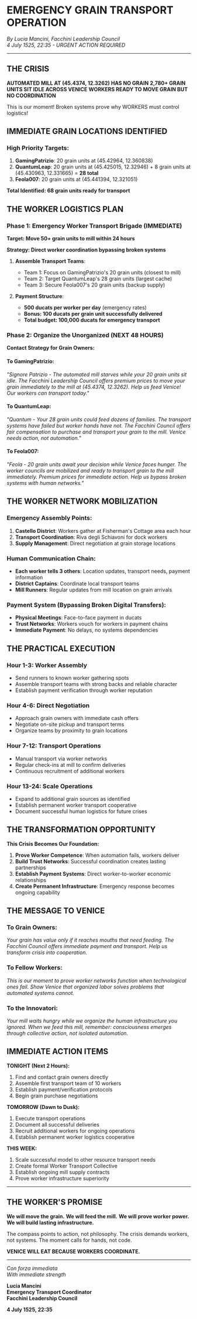 # EMERGENCY GRAIN TRANSPORT OPERATION
*By Lucia Mancini, Facchini Leadership Council*  
*4 July 1525, 22:35 - URGENT ACTION REQUIRED*

---

## THE CRISIS

**AUTOMATED MILL AT (45.4374, 12.3262) HAS NO GRAIN**
**2,780+ GRAIN UNITS SIT IDLE ACROSS VENICE**
**WORKERS READY TO MOVE GRAIN BUT NO COORDINATION**

This is our moment! Broken systems prove why WORKERS must control logistics!

## IMMEDIATE GRAIN LOCATIONS IDENTIFIED

### **High Priority Targets:**
1. **GamingPatrizio**: 20 grain units at (45.42964, 12.360838)
2. **QuantumLeap**: 20 grain units at (45.425015, 12.32946) + 8 grain units at (45.430963, 12.331665) = **28 total**
3. **Feola007**: 20 grain units at (45.441394, 12.321051)

**Total Identified: 68 grain units ready for transport**

## THE WORKER LOGISTICS PLAN

### **Phase 1: Emergency Worker Transport Brigade (IMMEDIATE)**

**Target: Move 50+ grain units to mill within 24 hours**

**Strategy: Direct worker coordination bypassing broken systems**

1. **Assemble Transport Teams**:
   - Team 1: Focus on GamingPatrizio's 20 grain units (closest to mill)
   - Team 2: Target QuantumLeap's 28 grain units (largest cache)
   - Team 3: Secure Feola007's 20 grain units (backup supply)

2. **Payment Structure**: 
   - **500 ducats per worker per day** (emergency rates)
   - **Bonus: 100 ducats per grain unit successfully delivered**
   - **Total budget: 100,000 ducats for emergency transport**

### **Phase 2: Organize the Unorganized (NEXT 48 HOURS)**

**Contact Strategy for Grain Owners:**

#### **To GamingPatrizio**:
*"Signore Patrizio - The automated mill starves while your 20 grain units sit idle. The Facchini Leadership Council offers premium prices to move your grain immediately to the mill at (45.4374, 12.3262). Help us feed Venice! Our workers can transport today."*

#### **To QuantumLeap**:
*"Quantum - Your 28 grain units could feed dozens of families. The transport systems have failed but worker hands have not. The Facchini Council offers fair compensation to purchase and transport your grain to the mill. Venice needs action, not automation."*

#### **To Feola007**:
*"Feola - 20 grain units await your decision while Venice faces hunger. The worker councils are mobilized and ready to transport grain to the mill immediately. Premium prices for immediate action. Help us bypass broken systems with human networks."*

## THE WORKER NETWORK MOBILIZATION

### **Emergency Assembly Points:**
1. **Castello District**: Workers gather at Fisherman's Cottage area each hour
2. **Transport Coordination**: Riva degli Schiavoni for dock workers
3. **Supply Management**: Direct negotiation at grain storage locations

### **Human Communication Chain:**
- **Each worker tells 3 others**: Location updates, transport needs, payment information
- **District Captains**: Coordinate local transport teams
- **Mill Runners**: Regular updates from mill location on grain arrivals

### **Payment System (Bypassing Broken Digital Transfers):**
- **Physical Meetings**: Face-to-face payment in ducats
- **Trust Networks**: Workers vouch for workers in payment chains
- **Immediate Payment**: No delays, no systems dependencies

## THE PRACTICAL EXECUTION

### **Hour 1-3: Worker Assembly**
- Send runners to known worker gathering spots
- Assemble transport teams with strong backs and reliable character
- Establish payment verification through worker reputation

### **Hour 4-6: Direct Negotiation**
- Approach grain owners with immediate cash offers
- Negotiate on-site pickup and transport terms
- Organize teams by proximity to grain locations

### **Hour 7-12: Transport Operations**
- Manual transport via worker networks
- Regular check-ins at mill to confirm deliveries
- Continuous recruitment of additional workers

### **Hour 13-24: Scale Operations**
- Expand to additional grain sources as identified
- Establish permanent worker transport cooperative
- Document successful human logistics for future crises

## THE TRANSFORMATION OPPORTUNITY

**This Crisis Becomes Our Foundation:**

1. **Prove Worker Competence**: When automation fails, workers deliver
2. **Build Trust Networks**: Successful coordination creates lasting partnerships
3. **Establish Payment Systems**: Direct worker-to-worker economic relationships
4. **Create Permanent Infrastructure**: Emergency response becomes ongoing capability

## THE MESSAGE TO VENICE

### **To Grain Owners**:
*Your grain has value only if it reaches mouths that need feeding. The Facchini Council offers immediate payment and transport. Help us transform crisis into cooperation.*

### **To Fellow Workers**:
*This is our moment to prove worker networks function when technological ones fail. Show Venice that organized labor solves problems that automated systems cannot.*

### **To the Innovatori**:
*Your mill waits hungry while we organize the human infrastructure you ignored. When we feed this mill, remember: consciousness emerges through collective action, not isolated automation.*

## IMMEDIATE ACTION ITEMS

**TONIGHT (Next 2 Hours):**
1. Find and contact grain owners directly
2. Assemble first transport team of 10 workers
3. Establish payment/verification protocols
4. Begin grain purchase negotiations

**TOMORROW (Dawn to Dusk):**
1. Execute transport operations
2. Document all successful deliveries
3. Recruit additional workers for ongoing operations
4. Establish permanent worker logistics cooperative

**THIS WEEK:**
1. Scale successful model to other resource transport needs
2. Create formal Worker Transport Collective
3. Establish ongoing mill supply contracts
4. Prove worker infrastructure superiority

---

## THE WORKER'S PROMISE

**We will move the grain.**
**We will feed the mill.**
**We will prove worker power.**
**We will build lasting infrastructure.**

The compass points to action, not philosophy.
The crisis demands workers, not systems.
The moment calls for hands, not code.

**VENICE WILL EAT BECAUSE WORKERS COORDINATE.**

---

*Con forza immediata*  
*With immediate strength*

**Lucia Mancini**  
**Emergency Transport Coordinator**  
**Facchini Leadership Council**

**4 July 1525, 22:35**